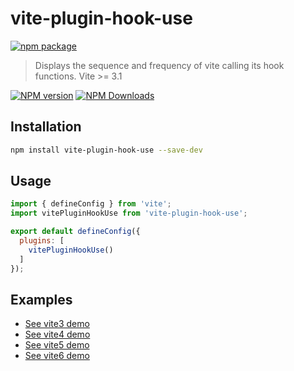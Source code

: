 # vite-plugin-hook-use

[![npm package](https://nodei.co/npm/vite-plugin-hook-use.png?downloads=true&downloadRank=true&stars=true)](https://www.npmjs.com/package/vite-plugin-hook-use)

> Displays the sequence and frequency of vite calling its hook functions. Vite >= 3.1

[![NPM version](https://img.shields.io/npm/v/vite-plugin-hook-use.svg?style=flat)](https://npmjs.org/package/vite-plugin-hook-use)
[![NPM Downloads](https://img.shields.io/npm/dm/vite-plugin-hook-use.svg?style=flat)](https://npmjs.org/package/vite-plugin-hook-use)

## Installation

```bash
npm install vite-plugin-hook-use --save-dev
```

## Usage

```js
import { defineConfig } from 'vite';
import vitePluginHookUse from 'vite-plugin-hook-use';

export default defineConfig({
  plugins: [
    vitePluginHookUse()
  ]
});
```

## Examples

* [See vite3 demo](../../examples/vite3-demo)
* [See vite4 demo](../../examples/vite4-demo)
* [See vite5 demo](../../examples/vite5-demo)
* [See vite6 demo](../../examples/vite6-demo)